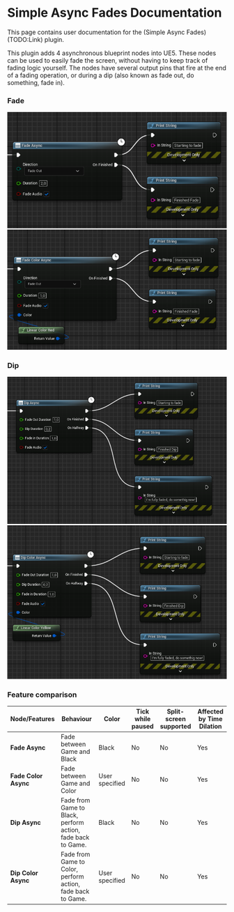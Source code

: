 # Simple Async Fades Documentation

This page contains user documentation for the (Simple Async Fades)(TODO:Link) plugin.

This plugin adds 4 asynchronous blueprint nodes into UE5. These nodes can be used to easily fade the screen, without having to keep track of fading logic yourself. The nodes have several output pins that fire at the end of a fading operation, or during a dip (also known as fade out, do something, fade in).

### Fade
![fadeasync](./images/FadeAsync.png "Fade Async Node")
![fadecolorasync](./images/FadeColorAsync.png "Fade Color Async Node")

### Dip
![dipasync](./images/DipAsync.png "Dip Async Node")
![dipcolorasync](./images/DipColorAsync.png "Dip Color Async Node")

### Feature comparison

| **Node/Features**    | **Behaviour**                                               | **Color**      | **Tick while paused** | **Split-screen supported** | **Affected by Time Dilation** |
|----------------------|-------------------------------------------------------------|----------------|-----------------------|----------------------------|-------------------------------|
| **Fade Async**       | Fade between Game and Black                                 | Black          | No                    | No                         | Yes                           |
| **Fade Color Async** | Fade between Game and Color                                 | User specified | No                    | No                         | Yes                           |
| **Dip Async**        | Fade from Game to Black, perform action, fade back to Game. | Black          | No                    | No                         | Yes                           |
| **Dip Color Async**  | Fade from Game to Color, perform action, fade back to Game. | User specified | No                    | No                         | Yes                           |


